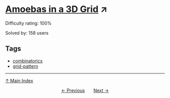# [Amoebas in a 3D Grid](https://projecteuler.net/problem=763) ↗️

Difficulty rating: 100%

Solved by: 158 users
## Tags

- [combinatorics](../tags/combinatorics.md)
- [grid-pattern](../tags/grid-pattern.md)



---

[↑ Main Index](../README.md)


<div align=center><a href='762.md'>← Previous</a> &nbsp;&nbsp; &nbsp;&nbsp;  <a href='764.md'>Next →</a></div>
